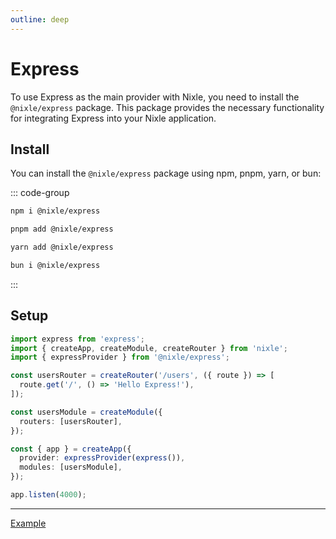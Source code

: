 ```yaml
---
outline: deep
---
```


# Express

To use Express as the main provider with Nixle, you need to install the `@nixle/express` package. This package provides the necessary functionality for integrating Express into your Nixle application.

## Install

You can install the `@nixle/express` package using npm, pnpm, yarn, or bun:

::: code-group

```sh [npm]
npm i @nixle/express
```

```sh [pnpm]
pnpm add @nixle/express
```

```sh [yarn]
yarn add @nixle/express
```

```sh [bun]
bun i @nixle/express
```

:::

## Setup

<!-- prettier-ignore-start -->
```ts
import express from 'express';
import { createApp, createModule, createRouter } from 'nixle';
import { expressProvider } from '@nixle/express';

const usersRouter = createRouter('/users', ({ route }) => [
  route.get('/', () => 'Hello Express!'),
]);

const usersModule = createModule({
  routers: [usersRouter],
});

const { app } = createApp({
  provider: expressProvider(express()),
  modules: [usersModule],
});

app.listen(4000);
```
<!-- prettier-ignore-end -->

---

[Example](https://github.com/letstri/nixle/blob/main/examples/express/index.mjs)
